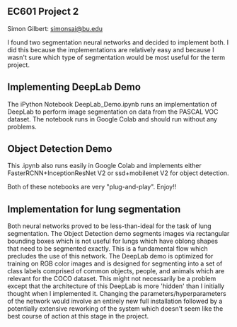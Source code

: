 ## EC601 Project 2
Simon Gilbert: simonsai@bu.edu

I found two segmentation neural networks and decided to implement both. I did this because the implementations are relatively easy and because I wasn't sure which type of segmentation would be most useful for the term project.

## Implementing DeepLab Demo

The iPython Notebook DeepLab_Demo.ipynb runs an implementation of DeepLab to perform image segmentation on data from the PASCAL VOC dataset. The notebook runs in Google Colab and should run without any problems.

## Object Detection Demo

This .ipynb also runs easily in Google Colab and implements either FasterRCNN+InceptionResNet V2 or ssd+mobilenet V2 for object detection.

Both of these notebooks are very "plug-and-play". Enjoy!!

## Implementation for lung segmentation
Both neural networks proved to be less-than-ideal for the task of lung segmentation. The Object Detection demo segments images via rectangular bounding boxes which is not useful for lungs which have oblong shapes that need to be segmented exactly. This is a fundamental flow which precludes the use of this network. The DeepLab demo is optimized for training on RGB color images and is designed for segmenting into a set of class labels comprised of common objects, people, and animals which are relevant for the COCO dataset. This might not necessarily be a problem except that the architecture of this DeepLab is more 'hidden' than I initially thought when I implemented it. Changing the parameters/hyperparameters of the network would involve an entirely new full installation followed by a potentially extensive reworking of the system which doesn't seem like the best course of action at this stage in the project.
